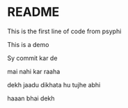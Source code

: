 # README

This is the first line of code from psyphi

This is a demo

Sy commit kar de

mai nahi kar raaha

dekh jaadu dikhata hu tujhe abhi

haaan bhai dekh
